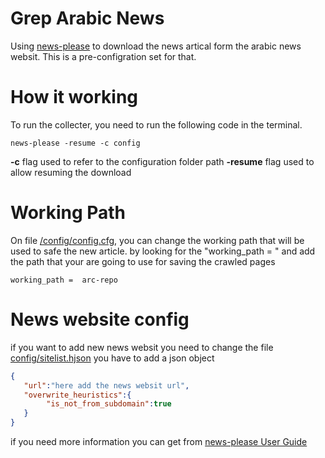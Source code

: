 # Grep Arabic News
Using [news-please](https://github.com/fhamborg/news-please/)  to download the news artical form the arabic news websit.
This is a pre-configration set for that.

# How it working
To run the collecter, you need to run the following code in the terminal.
```
news-please -resume -c config
```
**-c** flag used to refer to the configuration folder path
**-resume** flag used to allow resuming the download

# Working Path
On file [/config/config.cfg](/grep_news/config/sitelist.hjson),  you can change the working path that will be used to safe the new article.
by looking for the "working_path = " and add the path that your are going to use for saving the crawled pages

```
working_path =  arc-repo
```

# News website config

if you want to add new news websit you need to change the file [config/sitelist.hjson](/grep_news/config/sitelist.hjson)
you have to add a json object 
```json
{
   "url":"here add the news websit url",
   "overwrite_heuristics":{
		"is_not_from_subdomain":true
   }
}
```

if you need more information you can get from [news-please User Guide](https://github.com/fhamborg/news-please/wiki/user-guide)
